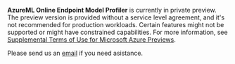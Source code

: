 **AzureML Online Endpoint Model Profiler** is currently in private preview. The preview version is provided without a service level agreement, and it's not recommended for production workloads. Certain features might not be supported or might have constrained capabilities. For more information, see [Supplemental Terms of Use for Microsoft Azure Previews](https://azure.microsoft.com/en-us/support/legal/preview-supplemental-terms/).

Please send us an [email](mailto:miroptprof@microsoft.com) if you need asistance.

